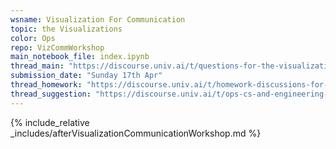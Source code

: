 ```yaml
---
wsname: Visualization For Communication
topic: the Visualizations
color: Ops
repo: VizCommWorkshop
main_notebook_file: index.ipynb
thread_main: "https://discourse.univ.ai/t/questions-for-the-visualization-for-communication-workshop/17173?u=bbhaskar8"
submission_date: "Sunday 17th Apr"
thread_homework: "https://discourse.univ.ai/t/homework-discussions-for-the-visualization-for-communication-workshop/17174?u=bbhaskar8"
thread_suggestion: "https://discourse.univ.ai/t/ops-cs-and-engineering-workshop-suggestions/12926?u=bbhaskar8"
---
```


{% include_relative _includes/afterVisualizationCommunicationWorkshop.md %}
